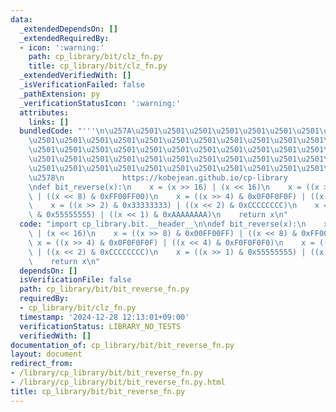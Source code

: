 ```yaml
---
data:
  _extendedDependsOn: []
  _extendedRequiredBy:
  - icon: ':warning:'
    path: cp_library/bit/clz_fn.py
    title: cp_library/bit/clz_fn.py
  _extendedVerifiedWith: []
  _isVerificationFailed: false
  _pathExtension: py
  _verificationStatusIcon: ':warning:'
  attributes:
    links: []
  bundledCode: "'''\n\u257A\u2501\u2501\u2501\u2501\u2501\u2501\u2501\u2501\u2501\u2501\
    \u2501\u2501\u2501\u2501\u2501\u2501\u2501\u2501\u2501\u2501\u2501\u2501\u2501\
    \u2501\u2501\u2501\u2501\u2501\u2501\u2501\u2501\u2501\u2501\u2501\u2501\u2501\
    \u2501\u2501\u2501\u2501\u2501\u2501\u2501\u2501\u2501\u2501\u2501\u2501\u2501\
    \u2501\u2501\u2501\u2501\u2501\u2501\u2501\u2501\u2501\u2501\u2501\u2501\u2501\
    \u2578\n             https://kobejean.github.io/cp-library               \n'''\n\
    \ndef bit_reverse(x):\n    x = (x >> 16) | (x << 16)\n    x = ((x >> 8) & 0x00FF00FF)\
    \ | ((x << 8) & 0xFF00FF00)\n    x = ((x >> 4) & 0x0F0F0F0F) | ((x << 4) & 0xF0F0F0F0)\n\
    \    x = ((x >> 2) & 0x33333333) | ((x << 2) & 0xCCCCCCCC)\n    x = ((x >> 1)\
    \ & 0x55555555) | ((x << 1) & 0xAAAAAAAA)\n    return x\n"
  code: "import cp_library.bit.__header__\n\ndef bit_reverse(x):\n    x = (x >> 16)\
    \ | (x << 16)\n    x = ((x >> 8) & 0x00FF00FF) | ((x << 8) & 0xFF00FF00)\n   \
    \ x = ((x >> 4) & 0x0F0F0F0F) | ((x << 4) & 0xF0F0F0F0)\n    x = ((x >> 2) & 0x33333333)\
    \ | ((x << 2) & 0xCCCCCCCC)\n    x = ((x >> 1) & 0x55555555) | ((x << 1) & 0xAAAAAAAA)\n\
    \    return x\n"
  dependsOn: []
  isVerificationFile: false
  path: cp_library/bit/bit_reverse_fn.py
  requiredBy:
  - cp_library/bit/clz_fn.py
  timestamp: '2024-12-28 12:13:01+09:00'
  verificationStatus: LIBRARY_NO_TESTS
  verifiedWith: []
documentation_of: cp_library/bit/bit_reverse_fn.py
layout: document
redirect_from:
- /library/cp_library/bit/bit_reverse_fn.py
- /library/cp_library/bit/bit_reverse_fn.py.html
title: cp_library/bit/bit_reverse_fn.py
---
```

